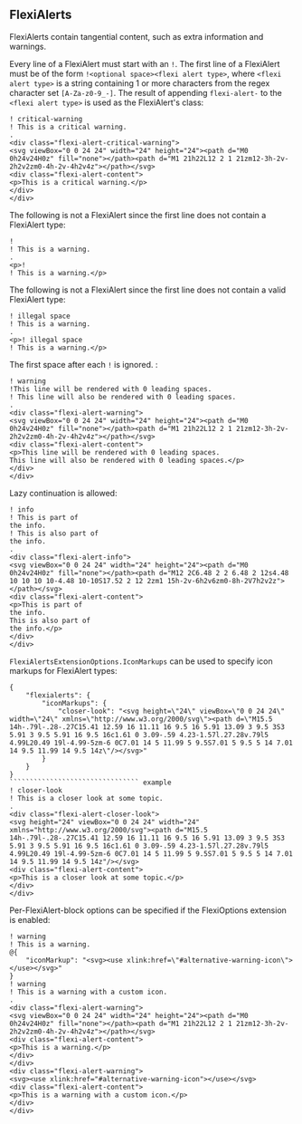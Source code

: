 ﻿## FlexiAlerts
FlexiAlerts contain tangential content, such as extra information and warnings.

Every line of a FlexiAlert must start with an `!`. The first line of a FlexiAlert must be of the form `!<optional space><flexi alert type>`, where `<flexi alert type>`
is a string containing 1 or more characters from the regex character set `[A-Za-z0-9_-]`. The result of appending `flexi-alert-` to the `<flexi alert type>` is used as the
FlexiAlert's class:

```````````````````````````````` example
! critical-warning
! This is a critical warning.
.
<div class="flexi-alert-critical-warning">
<svg viewBox="0 0 24 24" width="24" height="24"><path d="M0 0h24v24H0z" fill="none"></path><path d="M1 21h22L12 2 1 21zm12-3h-2v-2h2v2zm0-4h-2v-4h2v4z"></path></svg>
<div class="flexi-alert-content">
<p>This is a critical warning.</p>
</div>
</div>
````````````````````````````````

The following is not a FlexiAlert since the first line does not contain a FlexiAlert type:

```````````````````````````````` example
! 
! This is a warning.
.
<p>!
! This is a warning.</p>
````````````````````````````````

The following is not a FlexiAlert since the first line does not contain a valid FlexiAlert type:

```````````````````````````````` example
! illegal space
! This is a warning.
.
<p>! illegal space
! This is a warning.</p>
````````````````````````````````

The first space after each `!` is ignored. :

```````````````````````````````` example
! warning
!This line will be rendered with 0 leading spaces.
! This line will also be rendered with 0 leading spaces.
.
<div class="flexi-alert-warning">
<svg viewBox="0 0 24 24" width="24" height="24"><path d="M0 0h24v24H0z" fill="none"></path><path d="M1 21h22L12 2 1 21zm12-3h-2v-2h2v2zm0-4h-2v-4h2v4z"></path></svg>
<div class="flexi-alert-content">
<p>This line will be rendered with 0 leading spaces.
This line will also be rendered with 0 leading spaces.</p>
</div>
</div>
````````````````````````````````

Lazy continuation is allowed:

```````````````````````````````` example
! info
! This is part of
the info.
! This is also part of
the info.
.
<div class="flexi-alert-info">
<svg viewBox="0 0 24 24" width="24" height="24"><path d="M0 0h24v24H0z" fill="none"></path><path d="M12 2C6.48 2 2 6.48 2 12s4.48 10 10 10 10-4.48 10-10S17.52 2 12 2zm1 15h-2v-6h2v6zm0-8h-2V7h2v2z"></path></svg>
<div class="flexi-alert-content">
<p>This is part of
the info.
This is also part of
the info.</p>
</div>
</div>
````````````````````````````````

`FlexiAlertsExtensionOptions.IconMarkups` can be used to specify icon markups for FlexiAlert types:

```````````````````````````````` options
{
    "flexialerts": {
        "iconMarkups": {
            "closer-look": "<svg height=\"24\" viewBox=\"0 0 24 24\" width=\"24\" xmlns=\"http://www.w3.org/2000/svg\"><path d=\"M15.5 14h-.79l-.28-.27C15.41 12.59 16 11.11 16 9.5 16 5.91 13.09 3 9.5 3S3 5.91 3 9.5 5.91 16 9.5 16c1.61 0 3.09-.59 4.23-1.57l.27.28v.79l5 4.99L20.49 19l-4.99-5zm-6 0C7.01 14 5 11.99 5 9.5S7.01 5 9.5 5 14 7.01 14 9.5 11.99 14 9.5 14z\"/></svg>"
        }
    }
}
```````````````````````````````` example
! closer-look
! This is a closer look at some topic.
.
<div class="flexi-alert-closer-look">
<svg height="24" viewBox="0 0 24 24" width="24" xmlns="http://www.w3.org/2000/svg"><path d="M15.5 14h-.79l-.28-.27C15.41 12.59 16 11.11 16 9.5 16 5.91 13.09 3 9.5 3S3 5.91 3 9.5 5.91 16 9.5 16c1.61 0 3.09-.59 4.23-1.57l.27.28v.79l5 4.99L20.49 19l-4.99-5zm-6 0C7.01 14 5 11.99 5 9.5S7.01 5 9.5 5 14 7.01 14 9.5 11.99 14 9.5 14z"/></svg>
<div class="flexi-alert-content">
<p>This is a closer look at some topic.</p>
</div>
</div>
````````````````````````````````

Per-FlexiAlert-block options can be specified if the FlexiOptions extension is enabled:
```````````````````````````````` example
! warning
! This is a warning.
@{
    "iconMarkup": "<svg><use xlink:href=\"#alternative-warning-icon\"></use></svg>"
}
! warning
! This is a warning with a custom icon.
.
<div class="flexi-alert-warning">
<svg viewBox="0 0 24 24" width="24" height="24"><path d="M0 0h24v24H0z" fill="none"></path><path d="M1 21h22L12 2 1 21zm12-3h-2v-2h2v2zm0-4h-2v-4h2v4z"></path></svg>
<div class="flexi-alert-content">
<p>This is a warning.</p>
</div>
</div>
<div class="flexi-alert-warning">
<svg><use xlink:href="#alternative-warning-icon"></use></svg>
<div class="flexi-alert-content">
<p>This is a warning with a custom icon.</p>
</div>
</div>
````````````````````````````````